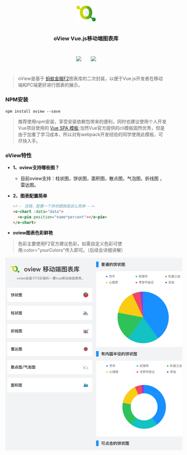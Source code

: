 

<div style="display:flex;align-items:center;justify-content:center;flex-direction: column;margin-bottom:40px;">
    <p  align="center">
<img src="https://github.com/MrGaoGang/oview/blob/master/examples/components/images/logo.png?raw=true">
<h3 align="center">oView Vue.js移动端图表库</h3>
    </p>


<div style="display:flex;justify-content:center;">
<div  align="center">
<a href="https://mrgaogang.github.io/article/oview/">
<img src="https://img.shields.io/badge/oView-%E5%AE%98%E6%96%B9%E6%96%87%E6%A1%A3-%232d8cf0.svg"/>

</a>
</div>


<div  align="center">
<a href="https://mrgaogang.github.io/oview/docs/#/" style="margin-left:30px;">
<img src="https://img.shields.io/badge/%E5%AE%98%E6%96%B9%E7%A4%BA%E4%BE%8B-%E6%95%88%E6%9E%9C%E5%9B%BE-%232d8cf0.svg"/>

</a>

</div>
</div>


</div>


> oView是基于 [蚂蚁金服F2](https://www.yuque.com/antv/f2/getting-started)图表库的二次封装，以便于Vue.js开发者在移动端和PC端更好进行图表的展示。


### NPM安装

```
npm install oview --save

```
> 推荐使用npm安装，享受安装依赖包带来的便利，同时也建议使用个人开发Vue项目使用的 [Vue SPA 模板](https://github.com/MrGaoGang/lucky_vue_template);当然Vue官方提供的cli模板固然优秀，但是由于加重了学习成本，所以对有webpack开发经验的同学使用此模板，可尽快入手。



### oView特性

- **1、oview支持哪些图？**
    - 目前oview支持：柱状图，饼状图，面积图，散点图，气泡图，折线图 ，雷达图。

- **2、图表配置简单**

    ```html
    <!-- 没错，配置一个饼状图就是这么简单--->
    <o-chart :data="data">
      <o-pie position="name*percent"></o-pie>
    </o-chart>
    ```

- **oview图表色彩鲜艳**

> 色彩主要使用F2官方建议色彩，如需自定义色彩可使用:color="yourColors"传入即可。（后续会详细讲解）

<div style="display:flex;justify-content:space-around;">
<img src="https://github.com/MrGaoGang/oview/blob/master/images/oview_main.png?raw=true" style="width:300px;height:600px"/>

<img src="https://github.com/MrGaoGang/oview/blob/master/images/oview_pie.png?raw=true" style="width:300px;height:600px"/>

</div>


